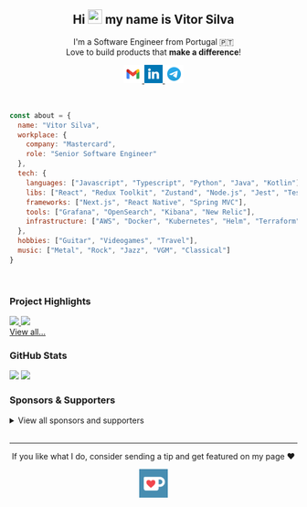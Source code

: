 <h2 align="center">Hi <img src="https://media.giphy.com/media/hvRJCLFzcasrR4ia7z/giphy.gif" width="25px" height="25px"> my name is Vitor Silva</h2>
<p align="center">I'm a Software Engineer from Portugal 🇵🇹</br>Love to build products that <strong>make a difference</strong>!

<p align="center">
  <a href="mailto: vitorcodes@gmail.com">
    <img src="https://raw.githubusercontent.com/edent/SuperTinyIcons/master/images/svg/gmail.svg" width="32" height="32" />
  </a>
  <a href="https://www.linkedin.com/in/vitorcodes/" target="_blank">
    <img width="32" height="32" src="https://raw.githubusercontent.com/edent/SuperTinyIcons/master/images/svg/linkedin.svg" />
  </a>
  <a href="https://t.me/VitorCodes" target="_blank">
    <img width="32" height="32" src="https://raw.githubusercontent.com/edent/SuperTinyIcons/master/images/svg/telegram.svg" />
  </a>
</p>
<br/>


```js
const about = {
  name: "Vitor Silva",
  workplace: {
    company: "Mastercard",
    role: "Senior Software Engineer"
  },
  tech: {
    languages: ["Javascript", "Typescript", "Python", "Java", "Kotlin"],
    libs: ["React", "Redux Toolkit", "Zustand", "Node.js", "Jest", "Testing Library", "Vitest", "GraphQL", "NestJS"],
    frameworks: ["Next.js", "React Native", "Spring MVC"],
    tools: ["Grafana", "OpenSearch", "Kibana", "New Relic"],
    infrastructure: ["AWS", "Docker", "Kubernetes", "Helm", "Terraform"]
  },
  hobbies: ["Guitar", "Videogames", "Travel"],
  music: ["Metal", "Rock", "Jazz", "VGM", "Classical"]
}
```

<br/>

### Project Highlights
<div>
  <a href="https://github.com/VitorCodes/chatview" target="_blank">
    <img height="120px" src="https://github-readme-stats.vercel.app/api/pin/?username=vitorcodes&repo=chatview&theme=github_dark" />
  </a>
  
  <a href="https://github.com/VitorCodes/react-native-motion-slider" target="_blank">
    <img height="120px" src="https://github-readme-stats.vercel.app/api/pin/?username=vitorcodes&repo=react-native-motion-slider&theme=github_dark" />
  </a>
</div>
<a href="https://github.com/VitorCodes?tab=repositories">View all...</a>
<br/>

### GitHub Stats

<div align="left">
  <img height="160px" src="https://github-readme-stats.vercel.app/api?username=vitorcodes&show_icons=true&theme=github_dark&include_all_commits=true&count_private=true"/>
  <img height="160px" src="https://github-readme-stats.vercel.app/api/top-langs/?username=vitorcodes&layout=compact&langs_count=7&theme=github_dark"/>
</div>

### Sponsors & Supporters
<details>
  <summary>View all sponsors and supporters</summary>

  > *no one to show yet...*
</details>
</br>

------------

<p align="center">If you like what I do, consider sending a tip and get featured on my page ❤️ <br/>

<div align="center">
  <a href="https://ko-fi.com/vitorcodes" target="_blank">
    <img width="50" height="50" src="https://raw.githubusercontent.com/edent/SuperTinyIcons/master/images/svg/ko-fi.svg" />
  </a>
</div>

